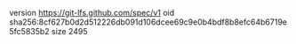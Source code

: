 version https://git-lfs.github.com/spec/v1
oid sha256:8cf627b0d2d512226db091d106dcee69c9e0b4bdf8b8efc64b6719e5fc5835b2
size 2495
